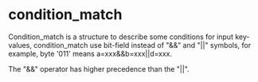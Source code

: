 # condition_match
Condition_match is a structure to describe some conditions for input key-values, condition_match use bit-field instead of "&&" and "||" symbols, for example, byte '011' means a=xxx&&b=xxx||d=xxx.

The "&&" operator has higher precedence than the "||".
